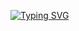 
[![Typing SVG](https://readme-typing-svg.herokuapp.com?duration=3000&color=4B0088&center=true&lines=Full-stack+Web+Developer;Open+Sourcerer)](https://git.io/typing-svg)
